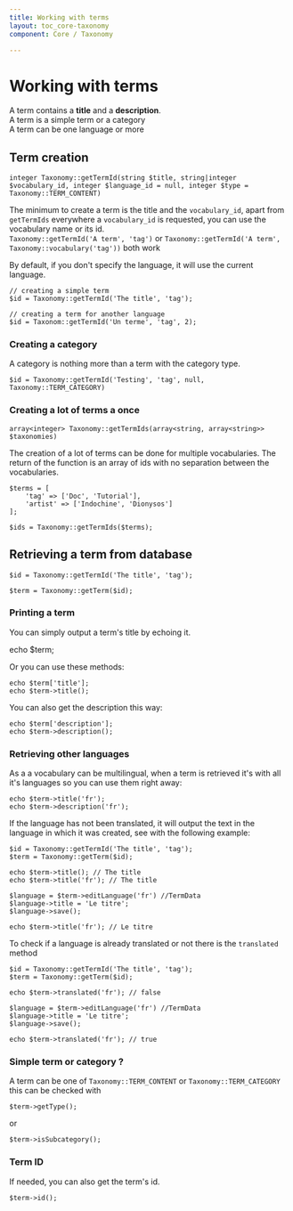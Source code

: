 ```yaml
---
title: Working with terms
layout: toc_core-taxonomy
component: Core / Taxonomy

---
```

# Working with terms

A term contains a __title__ and a __description__.<br />
A term is a simple term or a category<br />
A term can be one language or more


## Term creation

    integer Taxonomy::getTermId(string $title, string|integer $vocabulary_id, integer $language_id = null, integer $type = Taxonomy::TERM_CONTENT)

The minimum to create a term is the title and the `vocabulary_id`, apart from `getTermIds` everywhere a `vocabulary_id` is requested, you can use the vocabulary name or its id.<br />
`Taxonomy::getTermId('A term', 'tag')` or `Taxonomy::getTermId('A term', Taxonomy::vocabulary('tag'))` both work

By default, if you don't specify the language, it will use the current language.

    // creating a simple term
    $id = Taxonomy::getTermId('The title', 'tag');

    // creating a term for another language
    $id = Taxonom::getTermId('Un terme', 'tag', 2);


### Creating a category

A category is nothing more than a term with the category type.

    $id = Taxonomy::getTermId('Testing', 'tag', null, Taxonomy::TERM_CATEGORY)

### Creating a lot of terms a once

    array<integer> Taxonomy::getTermIds(array<string, array<string>> $taxonomies)

The creation of a lot of terms can be done for multiple vocabularies.
The return of the function is an array of ids with no separation between the vocabularies.

    $terms = [
        'tag' => ['Doc', 'Tutorial'],
        'artist' => ['Indochine', 'Dionysos']
    ];

    $ids = Taxonomy::getTermIds($terms);

## Retrieving a term from database

    $id = Taxonomy::getTermId('The title', 'tag');

    $term = Taxonomy::getTerm($id);

### Printing a term

You can simply output a term's title by echoing it.

   echo $term;

Or you can use these methods:

    echo $term['title'];
    echo $term->title();

You can also get the description this way:

    echo $term['description'];
    echo $term->description();

### Retrieving other languages

As a a vocabulary can be multilingual, when a term is retrieved it's with all it's languages so you can use them right away:

    echo $term->title('fr');
    echo $term->description('fr');

If the language has not been translated, it will output the text in the language in which it was created, see with the following example:

    $id = Taxonomy::getTermId('The title', 'tag');
    $term = Taxonomy::getTerm($id);

    echo $term->title(); // The title
    echo $term->title('fr'); // The title

    $language = $term->editLanguage('fr') //TermData
    $language->title = 'Le titre';
    $language->save();

    echo $term->title('fr'); // Le titre

To check if a language is already translated or not there is the `translated` method

    $id = Taxonomy::getTermId('The title', 'tag');
    $term = Taxonomy::getTerm($id);

    echo $term->translated('fr'); // false

    $language = $term->editLanguage('fr') //TermData
    $language->title = 'Le titre';
    $language->save();

    echo $term->translated('fr'); // true

### Simple term or category ?

A term can be one of `Taxonomy::TERM_CONTENT` or `Taxonomy::TERM_CATEGORY` this can be checked with


    $term->getType();

or

    $term->isSubcategory();

### Term ID

If needed, you can also get the term's id.

    $term->id();

